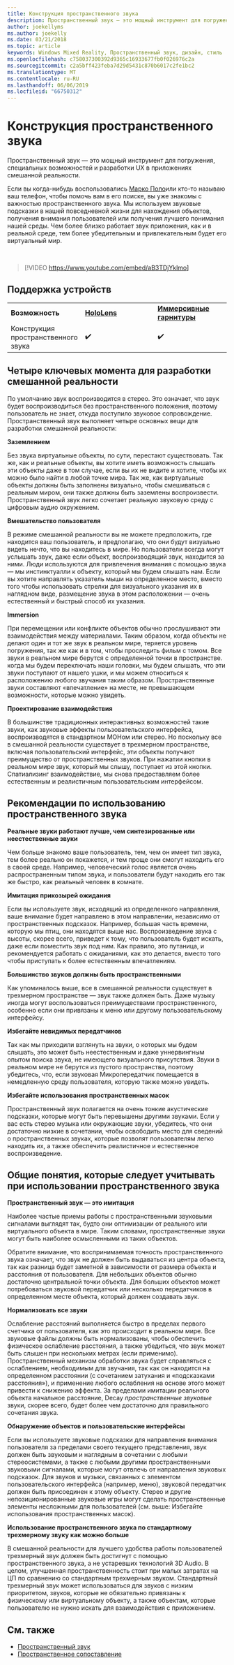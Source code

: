 ```yaml
---
title: Конструкция пространственного звука
description: Пространственный звук — это мощный инструмент для погружения, специальных возможностей и разработки UX в приложениях смешанной реальности.
author: joekellyms
ms.author: joekelly
ms.date: 03/21/2018
ms.topic: article
keywords: Windows Mixed Reality, Пространственный звук, дизайн, стиль
ms.openlocfilehash: c758037300392d9365c16933677fb0f026976c2a
ms.sourcegitcommit: c2a5bff423feba7d29d5431c870b6017c2fe1bc2
ms.translationtype: MT
ms.contentlocale: ru-RU
ms.lasthandoff: 06/06/2019
ms.locfileid: "66750312"
---
```

# <a name="spatial-sound-design"></a>Конструкция пространственного звука

Пространственный звук — это мощный инструмент для погружения, специальных возможностей и разработки UX в приложениях смешанной реальности.

Если вы когда-нибудь воспользовались [Марко Поло](https://en.wikipedia.org/wiki/Marco_Polo_(game))или кто-то называю ваш телефон, чтобы помочь вам в его поиске, вы уже знакомы с важностью пространственного звука. Мы используем звуковые подсказки в нашей повседневной жизни для нахождения объектов, получения внимания пользователей или получения лучшего понимания нашей среды. Чем более близко работает звук приложения, как и в реальной среде, тем более убедительным и привлекательным будет его виртуальный мир.

<br>

> [!VIDEO https://www.youtube.com/embed/aB3TDjYklmo]

## <a name="device-support"></a>Поддержка устройств

<table>
    <colgroup>
    <col width="33%" />
    <col width="33%" />
    <col width="33%" />
    </colgroup>
    <tr>
        <td><strong>Возможность</strong></td>
        <td><a href="hololens-hardware-details.md"><strong>HoloLens</strong></a></td>
        <td><a href="immersive-headset-hardware-details.md"><strong>Иммерсивные гарнитуры</strong></a></td>
    </tr>
     <tr>
        <td>Конструкция пространственного звука</td>
        <td>✔️</td>
        <td>✔️</td>
    </tr>
</table>


## <a name="four-key-things-spatial-sound-does-for-mixed-reality-development"></a>Четыре ключевых момента для разработки смешанной реальности

По умолчанию звук воспроизводится в стерео. Это означает, что звук будет воспроизводиться без пространственного положения, поэтому пользователь не знает, откуда поступило звуковое сопровождение. Пространственный звук выполняет четыре основных вещи для разработки смешанной реальности:

**Заземлением**

Без звука виртуальные объекты, по сути, перестают существовать. Так же, как и реальные объекты, вы хотите иметь возможность слышать эти объекты даже в том случае, если вы их не видите и хотите, чтобы их можно было найти в любой точке мира. Так же, как виртуальные объекты должны быть заполнены визуально, чтобы смешиваться с реальным миром, они также должны быть заземлены воспроизвести. Пространственный звук легко сочетает реальную звуковую среду с цифровым аудио окружением.

**Вмешательство пользователя**

В режиме смешанной реальности вы не можете предположить, где находится ваш пользователь, и предполагаю, что они будут визуально видеть нечто, что вы находитесь в мире. Но пользователи всегда могут услышать звук, даже если объект, воспроизводящий звук, находится за ними. Люди используются для привлечения внимания с помощью звука — мы инстинктуалли к объекту, который мы будем слышать нам. Если вы хотите направлять указатель мыши на определенное место, вместо того чтобы использовать стрелки для визуального указания их в наглядном виде, размещение звука в этом расположении — очень естественный и быстрый способ их указания.

**Immersion**

При перемещении или конфликте объектов обычно прослушивают эти взаимодействия между материалами. Таким образом, когда объекты не делают один и тот же звук в реальном мире, теряется уровень погружения, так же как и в том, чтобы проследить фильм с томом. Все звуки в реальном мире берутся с определенной точки в пространстве. когда мы будем переключать наши головки, мы будем слышать, что эти звуки поступают от нашего ушки, и мы можем относиться к расположению любого звучания таким образом. Пространственные звуки составляют «впечатление» на месте, не превышающем возможности, которые можно увидеть.

**Проектирование взаимодействия**

В большинстве традиционных интерактивных возможностей такие звуки, как звуковые эффекты пользовательского интерфейса, воспроизводятся в стандартном МОНом или стерео. Но поскольку все в смешанной реальности существует в трехмерном пространстве, включая пользовательский интерфейс, эти объекты получают преимущество от пространственных звуков. При нажатии кнопки в реальном мире звук, который мы слышу, поступает из этой кнопки. Спатиализинг взаимодействие, мы снова предоставляем более естественным и реалистичным пользовательским интерфейсом.

## <a name="best-practices-when-using-spatial-sound"></a>Рекомендации по использованию пространственного звука

**Реальные звуки работают лучше, чем синтезированные или неестественные звуки**

Чем больше знакомо ваше пользователь, тем, чем он имеет тип звука, тем более реально он покажется, и тем проще они смогут находить его в своей среде. Например, человеческий голос является очень распространенным типом звука, и пользователи будут находить его так же быстро, как реальный человек в комнате.

**Имитация прикозырей ожидания**

Если вы используете звук, исходящий из определенного направления, ваше внимание будет направлено в этом направлении, независимо от пространственных подсказок. Например, большая часть времени, которую мы птиц, они находятся выше нас. Воспроизведение звука с высоты, скорее всего, приведет к тому, что пользователь будет искать, даже если поместить звук под ним. Как правило, это путаница, и рекомендуется работать с ожиданиями, как это делается, вместо того чтобы приступать к более естественным впечатлениям.

**Большинство звуков должны быть пространственными**

Как упоминалось выше, все в смешанной реальности существует в трехмерном пространстве — звук также должен быть. Даже музыку иногда могут воспользоваться преимуществами пространственного, особенно если они привязаны к меню или другому пользовательскому интерфейсу.

**Избегайте невидимых передатчиков**

Так как мы приходили взглянуть на звуки, о которых мы будем слышать, это может быть неестественным и даже уннервингным опытом поиска звука, не имеющего визуального присутствия. Звуки в реальном мире не берутся из пустого пространства, поэтому убедитесь, что, если звуковая Микропередатчик помещается в немедленную среду пользователя, которую также можно увидеть.

**Избегайте использования пространственных масок**

Пространственный звук полагается на очень тонкие акустические подсказки, которые могут быть перевышены другими звуками. Если у вас есть стерео музыка или окружающие звуки, убедитесь, что они достаточно низкие в сочетании, чтобы освободить место для сведений о пространственных звуках, которые позволят пользователям легко находить их, а также обеспечить реалистичное и естественное воспроизведение.

## <a name="general-concepts-to-keep-in-mind-when-using-spatial-sound"></a>Общие понятия, которые следует учитывать при использовании пространственного звука

**Пространственный звук — это имитация**

Наиболее частые приемы работы с пространственными звуковыми сигналами выглядят так, будто они оптимизации от реального или виртуального объекта в мире. Таким словами, пространственные звуки могут быть наиболее осмысленными из таких объектов.

Обратите внимание, что воспринимаемая точность пространственного звука означает, что звук не должен быть выдаваться из центра объекта, так как разница будет заметной в зависимости от размера объекта и расстояния от пользователя. Для небольших объектов обычно достаточно центральной точки объекта. Для больших объектов может потребоваться звуковой передатчик или несколько передатчиков в определенном месте объекта, который должен создавать звук.

**Нормализовать все звуки**

Ослабление расстояний выполняется быстро в пределах первого счетчика от пользователя, как это происходит в реальном мире. Все звуковые файлы должны быть нормализованы, чтобы обеспечить физическое ослабление расстояния, а также убедиться, что звук может быть слышен при нескольких метрах (если применимо). Пространственный механизм обработки звука будет справляться с ослаблением, необходимым для звучания, так как он находится на определенном расстоянии (с сочетанием затухания и «подсказками расстояния»), и применение любого ослабления на основе этого может привести к снижению эффекта. За пределами имитации реального объекта начальное расстояние, Decay *пространственные звуковые* звуки, скорее всего, будет более чем достаточно для правильного сочетания звука.

**Обнаружение объектов и пользовательские интерфейсы**

Если вы используете звуковые подсказки для направления внимания пользователя за пределами своего текущего представления, звук должен быть звуковым и наглядным в сочетании с любыми стереосистемами, а также с любыми другими пространственными звуковыми сигналами, которые могут отвлечь от направления звуковых подсказок. Для звуков и музыки, связанных с элементом пользовательского интерфейса (например, меню), звуковой передатчик должен быть присоединен к этому объекту. Стерео и другие непозиционированные звуковые игры могут сделать пространственные элементы несложными для пользователей (см. выше: Избегайте использования пространственных масок).

**Использование пространственного звука по стандартному трехмерному звуку как можно больше**

В смешанной реальности для лучшего удобства работы пользователей трехмерный звук должен быть достигнут с помощью пространственного звука, а не устаревших технологий 3D Audio. В целом, улучшенная пространственность стоит при малых затратах на ЦП по сравнению со стандартным трехмерным звуком. Стандартный трехмерный звук может использоваться для звуков с низким приоритетом, звуков, которые не обязательно привязаны к физическому или виртуальному объекту, а также объектам, которые пользователю не нужно искать для взаимодействия с приложением.

## <a name="see-also"></a>См. также
* [Пространственный звук](spatial-sound.md)
* [Пространственное сопоставление](spatial-mapping.md)
